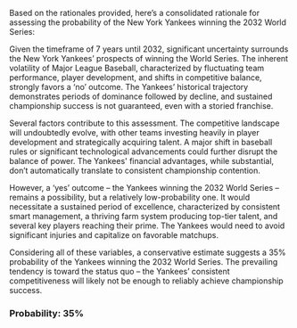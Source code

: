Based on the rationales provided, here’s a consolidated rationale for assessing the probability of the New York Yankees winning the 2032 World Series:

Given the timeframe of 7 years until 2032, significant uncertainty surrounds the New York Yankees’ prospects of winning the World Series. The inherent volatility of Major League Baseball, characterized by fluctuating team performance, player development, and shifts in competitive balance, strongly favors a ‘no’ outcome. The Yankees’ historical trajectory demonstrates periods of dominance followed by decline, and sustained championship success is not guaranteed, even with a storied franchise. 

Several factors contribute to this assessment. The competitive landscape will undoubtedly evolve, with other teams investing heavily in player development and strategically acquiring talent. A major shift in baseball rules or significant technological advancements could further disrupt the balance of power. The Yankees' financial advantages, while substantial, don’t automatically translate to consistent championship contention.

However, a ‘yes’ outcome – the Yankees winning the 2032 World Series – remains a possibility, but a relatively low-probability one. It would necessitate a sustained period of excellence, characterized by consistent smart management, a thriving farm system producing top-tier talent, and several key players reaching their prime. The Yankees would need to avoid significant injuries and capitalize on favorable matchups. 

Considering all of these variables, a conservative estimate suggests a 35% probability of the Yankees winning the 2032 World Series. The prevailing tendency is toward the status quo – the Yankees’ consistent competitiveness will likely not be enough to reliably achieve championship success.

### Probability: 35%